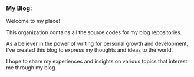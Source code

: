 ### My Blog:

Welcome to my place!

This organization contains all the source codes for my blog repositories.

As a believer in the power of writing for personal growth and development, I've created this blog to express my thoughts and ideas to the world.

I hope to share my experiences and insights on various topics that interest me through my blog.
